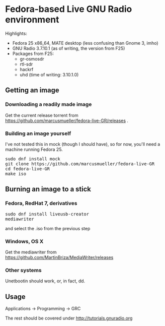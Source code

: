 # Fedora-based Live GNU Radio environment

Highlights:

* Fedora 25 x86_64, MATE desktop (less confusing than Gnome 3, imho)
* GNU Radio 3.7.10.1 (as of writing, the version from F25)
* Packages from F25:
  * gr-osmosdr
  * rtl-sdr
  * hackrf
  * uhd (time of writing: 3.10.1.0)

## Getting an image
### Downloading a readily made image

Get the current release torrent from https://github.com/marcusmueller/fedora-live-GR/releases .

### Building an image yourself

I've not tested this in mock (though I should have), so for now, you'll need a machine running Fedora 25.

<pre>
sudo dnf install mock
git clone https://github.com/marcusmueller/fedora-live-GR
cd fedora-live-GR
make iso
</pre>

## Burning an image to a stick

### Fedora, RedHat 7, derivatives

<pre>
sudo dnf install liveusb-creator
mediawriter
</pre>

and select the .iso from the previous step

### Windows, OS X

Get the mediawriter from https://github.com/MartinBriza/MediaWriter/releases

### Other systems

Unetbootin should work, or, in fact, dd.

## Usage

Applications → Programming → GRC

The rest should be covered under http://tutorials.gnuradio.org
